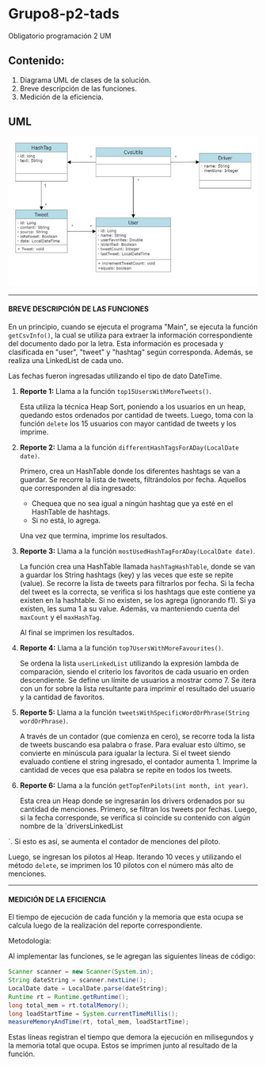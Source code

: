 # Grupo8-p2-tads

Obligatorio programación 2 UM

## Contenido:

1. Diagrama UML de clases de la solución.
2. Breve descripción de las funciones.
3. Medición de la eficiencia.

## UML

![UML.jpeg](UML.jpeg)

----

#### BREVE DESCRIPCIÓN DE LAS FUNCIONES

En un principio, cuando se ejecuta el programa "Main", se ejecuta la función `getCsvInfo()`, la cual se utiliza para extraer la información correspondiente del documento dado por la letra. Esta información es procesada y clasificada en "user", "tweet" y "hashtag" según corresponda. Además, se realiza una LinkedList de cada uno.

Las fechas fueron ingresadas utilizando el tipo de dato DateTime.

1. **Reporte 1:**
   Llama a la función `top15UsersWithMoreTweets()`.

   Esta utiliza la técnica Heap Sort, poniendo a los usuarios en un heap, quedando estos ordenados por cantidad de tweets. Luego, toma con la función `delete` los 15 usuarios con mayor cantidad de tweets y los imprime.

2. **Reporte 2:**
   Llama a la función `differentHashTagsForADay(LocalDate date)`.

   Primero, crea un HashTable donde los diferentes hashtags se van a guardar. Se recorre la lista de tweets, filtrándolos por fecha. Aquellos que corresponden al día ingresado:
    - Chequea que no sea igual a ningún hashtag que ya esté en el HashTable de hashtags.
    - Si no está, lo agrega.

   Una vez que termina, imprime los resultados.

3. **Reporte 3:**
   Llama a la función `mostUsedHashTagForADay(LocalDate date)`.

   La función crea una HashTable llamada `hashTagHashTable`, donde se van a guardar los String hashtags (key) y las veces que este se repite (value). Se recorre la lista de tweets para filtrarlos por fecha. Si la fecha del tweet es la correcta, se verifica si los hashtags que este contiene ya existen en la hashtable. Si no existen, se los agrega (ignorando f1). Si ya existen, les suma 1 a su value. Además, va manteniendo cuenta del `maxCount` y el `maxHashTag`.

   Al final se imprimen los resultados.

4. **Reporte 4:**
   Llama a la función `top7UsersWithMoreFavourites()`.

   Se ordena la lista `userLinkedList` utilizando la expresión lambda de comparación, siendo el criterio los favoritos de cada usuario en orden descendiente. Se define un límite de usuarios a mostrar como 7. Se itera con un for sobre la lista resultante para imprimir el resultado del usuario y la cantidad de favoritos.

5. **Reporte 5:**
   Llama a la función `tweetsWithSpecificWordOrPhrase(String wordOrPhrase)`.

   A través de un contador (que comienza en cero), se recorre toda la lista de tweets buscando esa palabra o frase. Para evaluar esto último, se convierte en minúscula para igualar la lectura. Si el tweet siendo evaluado contiene el string ingresado, el contador aumenta 1. Imprime la cantidad de veces que esa palabra se repite en todos los tweets.

6. **Reporte 6:**
   Llama a la función `getTopTenPilots(int month, int year)`.

   Esta crea un Heap donde se ingresarán los drivers ordenados por su cantidad de menciones. Primero, se filtran los tweets por fechas. Luego, si la fecha corresponde, se verifica si coincide su contenido con algún nombre de la `driversLinkedList

`. Si esto es así, se aumenta el contador de menciones del piloto.

Luego, se ingresan los pilotos al Heap. Iterando 10 veces y utilizando el método `delete`, se imprimen los 10 pilotos con el número más alto de menciones.

---

#### MEDICIÓN DE LA EFICIENCIA

El tiempo de ejecución de cada función y la memoria que esta ocupa se calcula luego de la realización del reporte correspondiente.

Metodología:

Al implementar las funciones, se le agregan las siguientes líneas de código:

```java
Scanner scanner = new Scanner(System.in);
String dateString = scanner.nextLine();
LocalDate date = LocalDate.parse(dateString);
Runtime rt = Runtime.getRuntime();
long total_mem = rt.totalMemory();
long loadStartTime = System.currentTimeMillis();
measureMemoryAndTime(rt, total_mem, loadStartTime);
```

Estas líneas registran el tiempo que demora la ejecución en milisegundos y la memoria total que ocupa. Estos se imprimen junto al resultado de la función.